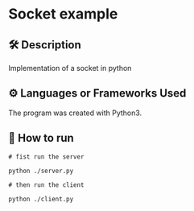 # Socket example


## 🛠️ Description

Implementation of a socket in python

## ⚙️ Languages or Frameworks Used

The program was created with Python3.


## 🌟 How to run

```
# fist run the server

python ./server.py
```

```
# then run the client

python ./client.py
```

